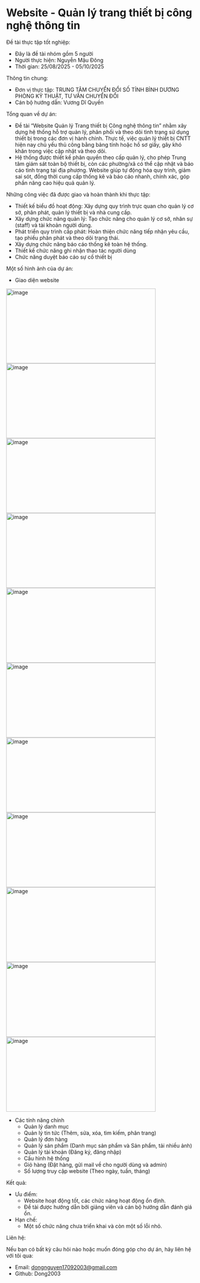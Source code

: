# Website - Quản lý trang thiết bị công nghệ thông tin
Đề tài thực tập tốt nghiệp:
  - Đây là đề tài nhóm gồm 5 người
  - Người thực hiện: Nguyễn Mậu Đông
  - Thời gian: 25/08/2025 - 05/10/2025

Thông tin chung:
  - Đơn vị thực tập: TRUNG TÂM CHUYỂN ĐỔI SỐ TỈNH BÌNH DƯƠNG PHÒNG KỸ THUẬT, TƯ VẤN CHUYỂN ĐỔI
  - Cán bộ hướng dẫn: Vương Dĩ Quyền

Tổng quan về dự án:
- Đề tài “Website Quản lý Trang thiết bị Công nghệ thông tin” nhằm xây dựng hệ thống hỗ trợ quản lý, phân phối và theo dõi tình trạng sử dụng thiết bị trong các đơn vị hành chính. Thực tế, việc quản lý thiết bị CNTT hiện nay chủ yếu thủ công bằng bảng tính hoặc hồ sơ giấy, gây khó khăn trong việc cập nhật và theo dõi.
- Hệ thống được thiết kế phân quyền theo cấp quản lý, cho phép Trung tâm giám sát toàn bộ thiết bị, còn các phường/xã có thể cập nhật và báo cáo tình trạng tại địa phương. Website giúp tự động hóa quy trình, giảm sai sót, đồng thời cung cấp thống kê và báo cáo nhanh, chính xác, góp phần nâng cao hiệu quả quản lý.

Những công việc đã được giao và hoàn thành khi thực tập:
  - Thiết kế biểu đồ hoạt động: Xây dựng quy trình trực quan cho quản lý cơ sở, phân phát, quản lý thiết bị và nhà cung cấp.
  - Xây dựng chức năng quản lý: Tạo chức năng cho quản lý cơ sở, nhân sự (staff) và tài khoản người dùng.
  - Phát triển quy trình cấp phát: Hoàn thiện chức năng tiếp nhận yêu cầu, tạo phiếu phân phát và theo dõi trạng thái.
  - Xây dựng chức năng báo cáo thống kê toàn hệ thống.
  - Thiết kế chức năng ghi nhận thao tác người dùng
  - Chức năng duyệt báo cáo sự cố thiết bị

Một số hình ảnh của dự án:
  - Giao diện website

<img width="400" height="200" alt="image" src="https://github.com/user-attachments/assets/4ef378ff-2c44-4982-9706-ecaaf179b0cd" />
<img width="400" height="200" alt="image" src="https://github.com/user-attachments/assets/40d2860e-160c-4aca-98ea-7079fe73498c" />
<img width="400" height="200" alt="image" src="https://github.com/user-attachments/assets/265731d1-0a66-4e33-9d7b-aee68694ea40" />
<img width="400" height="200" alt="image" src="https://github.com/user-attachments/assets/05692126-e6a0-41e1-81fd-820ab79a4ab2" />
<img width="400" height="200" alt="image" src="https://github.com/user-attachments/assets/e70f6eba-b223-4776-9b81-0c34db9445ed" />
<img width="400" height="200" alt="image" src="https://github.com/user-attachments/assets/f72d9b4f-dc6f-4eb1-a37a-149823130464" />
<img width="400" height="200" alt="image" src="https://github.com/user-attachments/assets/12003c00-44f2-4330-ba69-a7bcef3ff10d" />
<img width="400" height="200" alt="image" src="https://github.com/user-attachments/assets/e12c85a6-33d4-4dd4-9771-5e3d55b6e1b8" />
<img width="400" height="200" alt="image" src="https://github.com/user-attachments/assets/be79dcb0-334c-46a5-84b7-ca7d58aa971c" />
<img width="400" height="200" alt="image" src="https://github.com/user-attachments/assets/e4a38810-031f-42d6-a763-5484786bde5e" />
<img width="400" height="200" alt="image" src="https://github.com/user-attachments/assets/c707c2bb-2285-4d4a-bb86-e1fda51fe24f" />

- Các tính năng chính
    - Quản lý danh mục
    - Quản lý tin tức (Thêm, sửa, xóa, tìm kiếm, phân trang)
    - Quản lý đơn hàng
    - Quản lý sản phẩm (Danh mục sản phẩm và Sản phẩm, tải nhiều ảnh)
    - Quản lý tài khoản (Đăng ký, đăng nhập)
    - Cấu hình hệ thống
    - Giỏ hàng (Đặt hàng, gửi mail về cho người dùng và admin)
    - Số lượng truy cập website (Theo ngày, tuần, tháng)

Kết quả:
- Ưu điểm:
    - Website hoạt động tốt, các chức năng hoạt động ổn định.
    - Đề tài được hướng dẫn bởi giảng viên và cán bộ hướng dẫn đánh giá ổn.
- Hạn chế:
    - Một số chức năng chưa triển khai và còn một số lỗi nhỏ.

Liên hệ:

Nếu bạn có bất kỳ câu hỏi nào hoặc muốn đóng góp cho dự án, hãy liên hệ với tôi qua:
- Email: dongnguyen17092003@gmail.com
- Github: Dong2003












